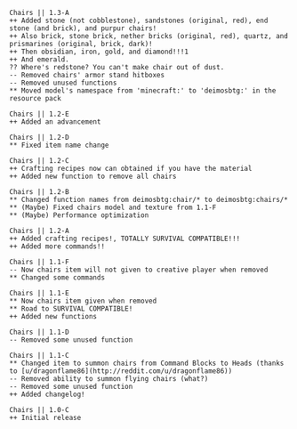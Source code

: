 
	Chairs || 1.3-A
	++ Added stone (not cobblestone), sandstones (original, red), end stone (and brick), and purpur chairs!
	++ Also brick, stone brick, nether bricks (original, red), quartz, and prismarines (original, brick, dark)!
	++ Then obsidian, iron, gold, and diamond!!!1
	++ And emerald.
	?? Where's redstone? You can't make chair out of dust.
	-- Removed chairs' armor stand hitboxes
	-- Removed unused functions
	** Moved model's namespace from 'minecraft:' to 'deimosbtg:' in the resource pack
	
	Chairs || 1.2-E
	++ Added an advancement

	Chairs || 1.2-D
	** Fixed item name change

	Chairs || 1.2-C
	++ Crafting recipes now can obtained if you have the material
	++ Added new function to remove all chairs

	Chairs || 1.2-B
	** Changed function names from deimosbtg:chair/* to deimosbtg:chairs/*
	** (Maybe) Fixed chairs model and texture from 1.1-F
	** (Maybe) Performance optimization

	Chairs || 1.2-A
	++ Added crafting recipes!, TOTALLY SURVIVAL COMPATIBLE!!!
	++ Added more commands!!

	Chairs || 1.1-F
	-- Now chairs item will not given to creative player when removed
	** Changed some commands

	Chairs || 1.1-E
	** Now chairs item given when removed
	** Road to SURVIVAL COMPATIBLE!
	++ Added new functions

	Chairs || 1.1-D
	-- Removed some unused function

	Chairs || 1.1-C
	** Changed item to summon chairs from Command Blocks to Heads (thanks to [u/dragonflame86](http://reddit.com/u/dragonflame86))
	-- Removed ability to summon flying chairs (what?)
	-- Removed some unused function
	++ Added changelog!

	Chairs || 1.0-C
	++ Initial release
